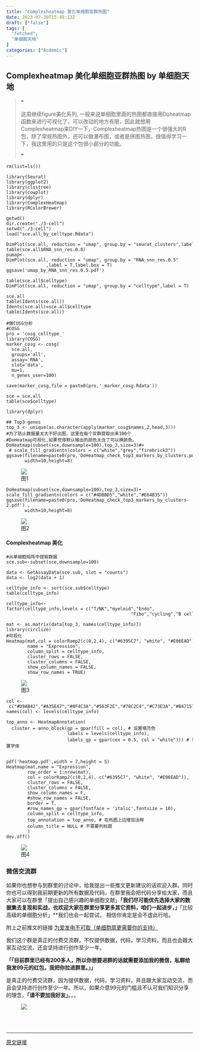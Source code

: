 ```yaml
---
title: "Complexheatmap 美化单细胞亚群热图"
date: 2023-07-30T15:48:13Z
draft: ["false"]
tags: [
  "fetched",
  "单细胞天地"
]
categories: ["Acdemic"]
---
```

Complexheatmap 美化单细胞亚群热图 by 单细胞天地
------
<div><section data-tool="mdnice编辑器" data-website="https://www.mdnice.com"><blockquote data-tool="mdnice编辑器"><span>❝</span><p>这周继续figure美化系列, 一般来说单细胞里面的热图都直接用Doheatmap函数来进行可视化了，可以改动的地方有限，因此就想用Complexheatmap来DIY一下，Complexheatmap热图是一个很强大的R包，除了常规热图外，还可以做瀑布图，或者是拼图热图，很值得学习一下，我这里用的只是这个包很小部分的功能。</p><span>❞</span></blockquote><pre data-tool="mdnice编辑器"><span></span><code>rm(list=ls())<br><br><span>library</span>(Seurat)<br><span>library</span>(ggplot2)<br><span>library</span>(clustree)<br><span>library</span>(cowplot)<br><span>library</span>(dplyr)<br><span>library</span>(ComplexHeatmap)<br><span>library</span>(RColorBrewer)<br><br>getwd()<br>dir.create(<span>"./3-cell"</span>)<br>setwd(<span>"./3-cell"</span>)  <br>load(<span>"sce.all_by_celltype.Rdata"</span>)<br><br>DimPlot(sce.all, reduction = <span>"umap"</span>, group.by = <span>"seurat_clusters"</span>,label = <span>T</span>) <br>table(sce.all$RNA_snn_res.0.8)<br>pumap&lt;-DimPlot(sce.all, reduction = <span>"umap"</span>, group.by = <span>"RNA_snn_res.0.5"</span><br>               ,label = <span>T</span>,label.box = <span>T</span>) <br>ggsave(<span>'umap_by_RNA_snn_res.0.5.pdf'</span>)<br><br>table(sce.all$celltype)<br>DimPlot(sce.all, reduction = <span>"umap"</span>, group.by = <span>"celltype"</span>,label = <span>T</span>)<br><br>sce.all<br>table(Idents(sce.all))  <br>Idents(sce.all)=sce.all$celltype<br>table(Idents(sce.all)) <br><br><span>#做COSG分析</span><br><span>#COSG</span><br>pro = <span>'cosg_celltype_'</span><br><span>library</span>(COSG)<br>marker_cosg &lt;- cosg(<br>  sce.all,<br>  groups=<span>'all'</span>,<br>  assay=<span>'RNA'</span>,<br>  slot=<span>'data'</span>,<br>  mu=<span>1</span>,<br>  n_genes_user=<span>100</span>)<br><br>save(marker_cosg,file = paste0(pro,<span>'_marker_cosg.Rdata'</span>))<br><br>sce = sce.all<br>table(sce$celltype)<br><br><span>library</span>(dplyr)  <br><br><span>## Top3 genes</span><br>top_3 &lt;- unique(as.character(apply(marker_cosg$names,<span>2</span>,head,<span>3</span>)))<br><span>#为了防止数据量太大不好出图，这里在每个亚群提取出来100个</span><br><span>#DoHeatmap可视化,如果觉得默认输出的颜色太丑了可以换颜色。</span><br>DoHeatmap(subset(sce,downsample=<span>100</span>),top_3,size=<span>3</span>)<span>#+</span><br> <span># scale_fill_gradientn(colors = c("white","grey","firebrick3"))</span><br>ggsave(filename=paste0(pro,<span>'DoHeatmap_check_top3_markers_by_clusters.pdf'</span>) ,<br>       width=<span>10</span>,height=<span>8</span>)<br></code></pre><figure data-tool="mdnice编辑器"><img data-ratio="0.7776606954689147" data-src="https://mmbiz.qpic.cn/mmbiz_png/iaRJcrq2Los8JFRtU51HX7BhuKgjOlBJfb56lXAsTNfRpCubhfrSQIynTokHpVOal3t5rHldthONaef1EHt9Bzw/640?wx_fmt=png" data-type="png" data-w="949" src="https://mmbiz.qpic.cn/mmbiz_png/iaRJcrq2Los8JFRtU51HX7BhuKgjOlBJfb56lXAsTNfRpCubhfrSQIynTokHpVOal3t5rHldthONaef1EHt9Bzw/640?wx_fmt=png"><figcaption>图1</figcaption></figure><pre data-tool="mdnice编辑器"><span></span><code>DoHeatmap(subset(sce,downsample=<span>100</span>),top_3,size=<span>3</span>)+<br>scale_fill_gradientn(colors = c(<span>"#4DBBD5"</span>,<span>"white"</span>,<span>"#E64B35"</span>))<br>ggsave(filename=paste0(pro,<span>'DoHeatmap_check_top3_markers_by_clusters-2.pdf'</span>) ,<br>       width=<span>10</span>,height=<span>8</span>)<br></code></pre><figure data-tool="mdnice编辑器"><img data-ratio="0.7739221871713985" data-src="https://mmbiz.qpic.cn/mmbiz_png/iaRJcrq2Los8JFRtU51HX7BhuKgjOlBJfoWN8gCjICjNmFnic8Q6gSVU4FvHNa84oLVyRh7jQbrc4Rc3JGrDUTWQ/640?wx_fmt=png" data-type="png" data-w="951" src="https://mmbiz.qpic.cn/mmbiz_png/iaRJcrq2Los8JFRtU51HX7BhuKgjOlBJfoWN8gCjICjNmFnic8Q6gSVU4FvHNa84oLVyRh7jQbrc4Rc3JGrDUTWQ/640?wx_fmt=png"><figcaption>图2</figcaption></figure><h4 data-tool="mdnice编辑器"><span></span>Complexheatmap 美化<span></span></h4><pre data-tool="mdnice编辑器"><span></span><code><span>#从单细胞矩阵中提取数据</span><br>sce.sub&lt;-subset(sce,downsample=<span>100</span>)<br><br>data &lt;- GetAssayData(sce.sub, slot = <span>"counts"</span>)<br>data &lt;- log2(data + <span>1</span>)<br><br>celltype_info &lt;- sort(sce.sub$celltype)<br>table(celltype_info)<br><br>celltype_info&lt;-factor(celltype_info,levels = c(<span>"T/NK"</span>,<span>"myeloid"</span>,<span>"Endo"</span>,<br>                                               <span>"Fibo"</span>,<span>"cycling"</span>,<span>"B cells"</span>,<span>"Hepatocyte"</span>,<span>"tumor"</span>))<br><br>mat &lt;- as.matrix(data[top_3, names(celltype_info)])<br><span>library</span>(circlize)<br><span>#可视化</span><br>Heatmap(mat,col = colorRamp2(c(<span>0</span>,<span>2</span>,<span>4</span>), c(<span>"#6395C7"</span>, <span>"white"</span>, <span>"#E06EAD"</span>)),<br>        name = <span>"Expression"</span>,<br>        column_split = celltype_info,<br>        cluster_rows = <span>FALSE</span>,<br>        cluster_columns = <span>FALSE</span>,<br>        show_column_names = <span>FALSE</span>,<br>        show_row_names = <span>TRUE</span>)<br></code></pre><figure data-tool="mdnice编辑器"><img data-ratio="0.6222005842259006" data-src="https://mmbiz.qpic.cn/mmbiz_png/iaRJcrq2Los8JFRtU51HX7BhuKgjOlBJfdXFhZRiaCIEFyMQDibLMUUn6jL9cyhLYaqXVu5AMFZGQqPKKIxxbhT2A/640?wx_fmt=png" data-type="png" data-w="1027" src="https://mmbiz.qpic.cn/mmbiz_png/iaRJcrq2Los8JFRtU51HX7BhuKgjOlBJfdXFhZRiaCIEFyMQDibLMUUn6jL9cyhLYaqXVu5AMFZGQqPKKIxxbhT2A/640?wx_fmt=png"><figcaption>图3</figcaption></figure><pre data-tool="mdnice编辑器"><span></span><code>col &lt;- c(<span>"#D9AB42"</span>,<span>"#A35E47"</span>,<span>"#0F4C3A"</span>,<span>"#563F2E"</span>,<span>"#78C2C4"</span>,<span>"#C73E3A"</span>,<span>"#B47157"</span>,<span>"#2B5F75"</span>)<br>names(col) &lt;- levels(celltype_info)<br><br>top_anno &lt;- HeatmapAnnotation(<br>  cluster = anno_block(gp = gpar(fill = col), <span># 设置填充色</span><br>                       labels = levels(celltype_info),<br>                       labels_gp = gpar(cex = <span>0.5</span>, col = <span>"white"</span>))) <span># 设置字体</span><br><br><br>pdf(<span>'heatmap.pdf'</span>,width = <span>7</span>,height = <span>5</span>)<br>Heatmap(mat,name = <span>"Expression"</span>,<br>        row_order = <span>1</span>:nrow(mat),<br>        col = colorRamp2(c(<span>0</span>,<span>2</span>,<span>4</span>), c(<span>"#6395C7"</span>, <span>"white"</span>, <span>"#E06EAD"</span>)),<br>        cluster_rows = <span>FALSE</span>,<br>        cluster_columns = <span>FALSE</span>,<br>        show_column_names = <span>F</span>,<br>        <span>#show_row_names = FALSE,</span><br>        border = <span>T</span>,<br>        <span>#row_names_gp = gpar(fontface = 'italic',fontsize = 10),</span><br>        column_split = celltype_info,<br>        top_annotation = top_anno, <span># 在热图上边增加注释</span><br>        column_title = <span>NULL</span> <span># 不需要列标题</span><br>        ) <br>dev.off()<br></code></pre><figure data-tool="mdnice编辑器"><img data-ratio="0.7129629629629629" data-src="https://mmbiz.qpic.cn/mmbiz_png/iaRJcrq2Los8JFRtU51HX7BhuKgjOlBJfEvn3mTxopRf0yfvUh2tBicjIQn3f1hCCgN6uNyA4glHq8cJuDD5nS3A/640?wx_fmt=png" data-type="png" data-w="1080" src="https://mmbiz.qpic.cn/mmbiz_png/iaRJcrq2Los8JFRtU51HX7BhuKgjOlBJfEvn3mTxopRf0yfvUh2tBicjIQn3f1hCCgN6uNyA4glHq8cJuDD5nS3A/640?wx_fmt=png"><figcaption>图4</figcaption></figure><h3 data-tool="mdnice编辑器"><span></span><span>微信交流群</span><span></span></h3><p data-tool="mdnice编辑器">如果你也想参与到群里的讨论中，给我提出一些推文更新建议的话欢迎入群。同时你也可以得到我前期更新的所有数据及代码，在群里我会把代码分享给大家，而且大家可以在群里「提出自己感兴趣的单细胞文献」<strong>「我们尽可能优先选择大家的数据集去复现和实战，也欢迎大家在群里分享更多其它资料，咱们一起进步，」</strong>「比较高级的单细胞分析」**我们也会一起尝试， 相信你肯定是会不虚此行哈。</p><p data-tool="mdnice编辑器">附上之前推文的链接 <a href="https://mp.weixin.qq.com/s?__biz=MzUzMTEwODk0Ng==&amp;mid=2247512238&amp;idx=1&amp;sn=e0c6dc2ea0e089aabb78133e50fb5d7f&amp;scene=21#wechat_redirect" data-linktype="2">为爱发电不可取（单细胞周更需要你的支持）</a></p><p data-tool="mdnice编辑器">我们这个群是真正的付费交流群，不仅提供数据，代码，学习资料，而且也会跟大家互动交流，还会坚持进行创作至少一年。</p><p data-tool="mdnice编辑器"><strong>「「目前群里已经有200多人，所以你想要进群的话就需要添加我的微信，私聊给我发99元的红包，我把你拉进群里。」」</strong></p><p data-tool="mdnice编辑器">是真正的付费交流群，因为提供数据，代码，学习资料，并且跟大家互动交流，而且会坚持进行创作至少一年。所以，如果介意99元的门槛且不认可我们知识分享的理念，<strong>「请不要加我好友」</strong>。。。</p><figure data-tool="mdnice编辑器"><img data-ratio="1.0161943319838056" data-src="https://mmbiz.qpic.cn/mmbiz_png/iaRJcrq2Los8JFRtU51HX7BhuKgjOlBJfgYc287nfWBs5FxCjvEbmmGbTV65kqs8P0KNFGc0rO45J0lqLjJRjMA/640?wx_fmt=png" data-type="png" data-w="247" src="https://mmbiz.qpic.cn/mmbiz_png/iaRJcrq2Los8JFRtU51HX7BhuKgjOlBJfgYc287nfWBs5FxCjvEbmmGbTV65kqs8P0KNFGc0rO45J0lqLjJRjMA/640?wx_fmt=png"><figcaption><br></figcaption></figure></section><p><br></p><p><mp-style-type data-value="10000"></mp-style-type></p></div>  
<hr>
<a href="https://mp.weixin.qq.com/s/ct6hVAipoKhBOcbbme_CwA",target="_blank" rel="noopener noreferrer">原文链接</a>
